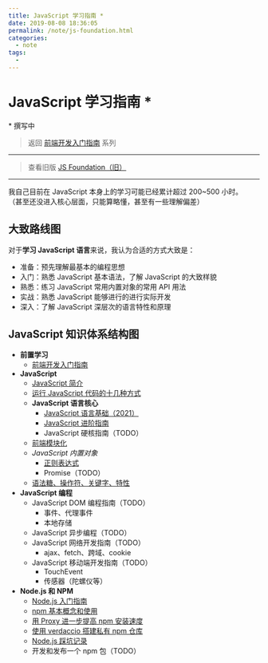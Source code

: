 ```yaml
---
title: JavaScript 学习指南 *
date: 2019-08-08 18:36:05
permalink: /note/js-foundation.html
categories:
  - note
tags:
  - 
---
```

# JavaScript 学习指南 \*

\* 撰写中

> 返回 [前端开发入门指南](./fe-development-cookbook.md) 系列

---

> 查看旧版 [JS Foundation（旧）](./js-foundation-old.md)

---

我自己目前在 JavaScript 本身上的学习可能已经累计超过 200~500 小时。  
（甚至还没进入核心层面，只能算略懂，甚至有一些理解偏差）

## 大致路线图

对于**学习 JavaScript 语言**来说，我认为合适的方式大致是：

- 准备：预先理解最基本的编程思想
- 入门：熟悉 JavaScript 基本语法，了解 JavaScript 的大致样貌
- 熟悉：练习 JavaScript 常用内置对象的常用 API 用法
- 实战：熟悉 JavaScript 能够进行的进行实际开发
- 深入：了解 JavaScript 深层次的语言特性和原理

## JavaScript 知识体系结构图

- **前置学习**
  - [前端开发入门指南](./fe-development-cookbook.md)
- **JavaScript**
  - [JavaScript 简介](./js-intro.md)
  - [运行 JavaScript 代码的十几种方式](./how-to-run-js.md)
  - **JavaScript 语言核心**
    - [JavaScript 语言基础（2021）](./javascript-language-basic.md)
    - [JavaScript 进阶指南](./js-advanced.md)
    - JavaScript 硬核指南（TODO）
  - [前端模块化](./js-modular.md)
  - _JavaScript 内置对象_
    - [正则表达式](./regexp.md)
    - Promise（TODO）
  - [语法糖、操作符、关键字、特性](./syntactic-sugar.md)
- **JavaScript 编程**
  - JavaScript DOM 编程指南（TODO）
    - 事件、代理事件
    - 本地存储
  - JavaScript 异步编程（TODO）
  - JavaScript 网络开发指南（TODO）
    - ajax、fetch、跨域、cookie
  - JavaScript 移动端开发指南（TODO）
    - TouchEvent
    - 传感器（陀螺仪等）
- **Node.js 和 NPM**
  - [Node.js 入门指南](./node-basic.md)
  - [npm 基本概念和使用](./npm-overview.md)
  - [用 Proxy 进一步提高 npm 安装速度](./npm-speedup.md)
  - [使用 verdaccio 搭建私有 npm 仓库](./npm-verdaccio.md)
  - [Node.js 踩坑记录](./node-problems.md)
  - 开发和发布一个 npm 包（TODO）
